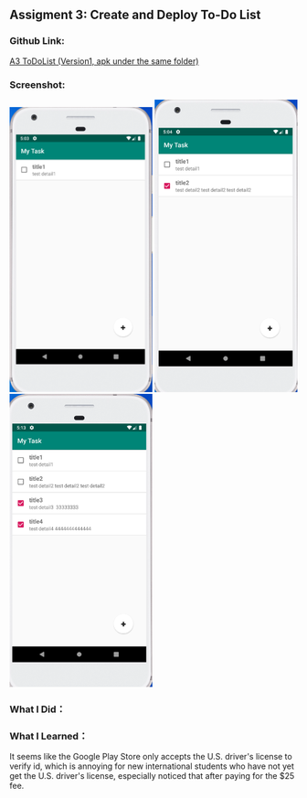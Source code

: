 ## Assigment 3: Create and Deploy To-Do List


### Github Link:
[A3 ToDoList (Version1, apk under the same folder)](https://github.com/anqizhao1024/cs5520project/tree/main/A3)

### Screenshot:
<img src="https://raw.githubusercontent.com/anqizhao1024/cs5520project/gh-pages/_pics/A3-1.PNG" width="250"/> <img src="https://raw.githubusercontent.com/anqizhao1024/cs5520project/gh-pages/_pics/A3-2.PNG" width="250"/> <img src="https://raw.githubusercontent.com/anqizhao1024/cs5520project/gh-pages/_pics/A3-3.PNG" width="250"/>


### What I Did：


### What I Learned：
It seems like the Google Play Store only accepts the U.S. driver's license to verify id, which is annoying for new international students who have not yet get the U.S. driver's license, especially noticed that after paying for the $25 fee.
